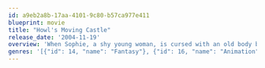 ```yaml
---
id: a9eb2a8b-17aa-4101-9c80-b57ca977e411
blueprint: movie
title: "Howl's Moving Castle"
release_date: '2004-11-19'
overview: 'When Sophie, a shy young woman, is cursed with an old body by a spiteful witch, her only chance of breaking the spell lies with a self-indulgent yet insecure young wizard and his companions in his legged, walking home.'
genres: '[{"id": 14, "name": "Fantasy"}, {"id": 16, "name": "Animation"}, {"id": 12, "name": "Adventure"}]'
---
```

